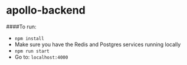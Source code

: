 # apollo-backend

####To run:
* `npm install`
* Make sure you have the Redis and Postgres services running locally
* `npm run start`
* Go to: `localhost:4000`
